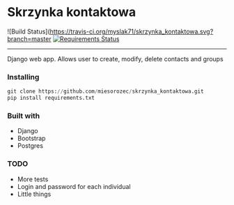 # Skrzynka kontaktowa 
![Build Status](https://travis-ci.org/myslak71/skrzynka_kontaktowa.svg?branch=master
[![Requirements Status](https://requires.io/github/miesorozec/skrzynka_kontaktowa/requirements.svg?branch=master)](https://requires.io/github/miesorozec/skrzynka_kontaktowa/requirements/?branch=master)
___
Django web app. Allows user to create, modify, delete contacts and groups


### Installing
```python
git clone https://github.com/miesorozec/skrzynka_kontaktowa.git
pip install requirements.txt
```
### Built with
* Django
* Bootstrap
* Postgres
### TODO
* More tests
* Login and password for each individual
* Little things
